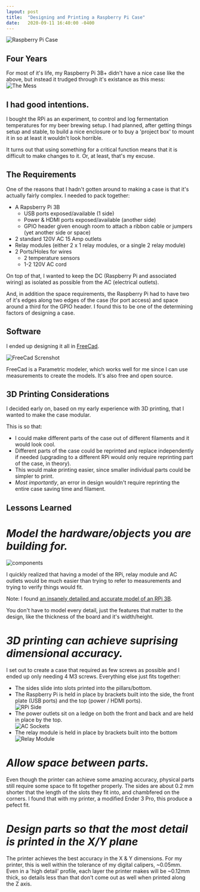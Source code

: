 ```yaml
---
layout: post
title:  "Designing and Printing a Raspberry Pi Case"
date:   2020-09-11 16:40:00 -0400
---
```


![Raspberry Pi Case](/assets/rpi_case.png)

## Four Years

For most of it's life, my Raspberry Pi 3B+ didn't have a nice case like the above, but instead it trudged through it's existance as this mess:  
![The Mess](/assets/the_mess.png)

## I had good intentions. 

I bought the RPi as an experiment, to control and log fermentation temperatures for my beer brewing setup. I had planned, after getting things setup and stable, to build a nice enclosure or to buy a 'project box' to mount it in so at least it wouldn't look horrible.

It turns out that using something for a critical function means that it is difficult to make changes to it. Or, at least, that's my excuse.

## The Requirements

One of the reasons that I hadn't gotten around to making a case is that it's actually fairly complex. I needed to pack together:
 - A Rapsberry Pi 3B
   - USB ports exposed/available (1 side)
   - Power & HDMI ports exposed/available (another side)
   - GPIO header given enough room to attach a ribbon cable or jumpers (yet another side or space)
 - 2 standard 120V AC 15 Amp outlets
 - Relay modules (either 2 x 1 relay modules, or a single 2 relay module)
 - 2 Ports/Holes for wires
   - 2 temperature sensors
   - 1-2 120V AC cord
   
On top of that, I wanted to keep the DC (Raspberry Pi and associated wiring) as isolated as possible from the AC (electrical outlets).

And, in addition the space requirements, the Raspberry Pi had to have two of it's edges along two edges of the case (for port access) and space around a third for the GPIO header. I found this to be one of the determining factors of designing a case.

## Software

I ended up designing it all in [FreeCad](https://www.freecadweb.org/).

![FreeCad Screnshot](/assets/freecad_case.png)

FreeCad is a Parametric modeler, which works well for me since I can use measurements to create the models. It's also free and open source.

## 3D Printing Considerations

I decided early on, based on my early experience with 3D printing, that I wanted to make the case modular.

This is so that:
 - I could make different parts of the case out of different filaments and it would look cool.
 - Different parts of the case could be reprinted and replace independently if needed (upgrading to a different RPi would only require reprinting part of the case, in theory).
 - This would make printing easier, since smaller individual parts could be simpler to print.
 - *Most importantly*, an error in design wouldn't require reprinting the entire case saving time and filament.
 
## Lessons Learned

# *Model the hardware/objects you are building for.*

![components](/assets/components.png)

I quickly realized that having a model of the RPi, relay module and AC outlets would be much easier than trying to refer to measurements and trying to verify things would fit.

Note: I found [an insanely detailed and accurate model of an RPi 3B](https://www.thingiverse.com/thing:1701186).

You don't have to model every detail, just the features that matter to the design, like the thickness of the board and it's width/height.
 
# *3D printing can achieve suprising dimensional accuracy.*

I set out to create a case that required as few screws as possible and I ended up only needing 4 M3 screws. Everything else just fits together:
 - The sides slide into slots printed into the pillars/bottom.
 - The Raspberry Pi is held in place by brackets built into the side, the front plate (USB ports) and the top (power / HDMI ports).  
   ![RPi Side](/assets/rpi_side.png)
 - The power outlets sit on a ledge on both the front and back and are held in place by the top.  
   ![AC Sockets](/assets/ac_sockets.png)
 - The relay module is held in place by brackets built into the bottom  
   ![Relay Module](/assets/relay_module.png)

# *Allow space between parts.*

Even though the printer can achieve some amazing accuracy, physical parts still require some space to fit together properly.
The sides are about 0.2 mm shorter that the length of the slots they fit into, and chambfered on the corners. I found that with my printer, a modified Ender 3 Pro, this produce a pefect fit.

# *Design parts so that the most detail is printed in the X/Y plane*

The printer achieves the best accuracy in the X & Y dimensions. For my printer, this is well within the tolerance of my digital calipers, ~0.05mm. Even in a 'high detail' profile, each layer the printer makes will be ~0.12mm thick, so details less than that don't come out as well when printed along the Z axis.

